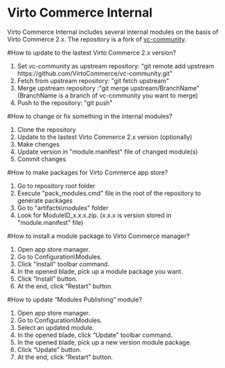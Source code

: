 Virto Commerce Internal
============
Virto Commerce Internal includes several internal modules on the basis of Virto Commerce 2.x. 
The repository is a fork of <a href="https://github.com/VirtoCommerce/vc-community">vc-community</a>.

#How to update to the lastest Virto Commerce 2.x version?
<ol>
<li>Set vc-community as upstream repository: "git remote add upstream https://github.com/VirtoCommerce/vc-community.git"</li>
<li>Fetch from upstream repository: "git fetch upstream"</li>
<li>Merge upstream repository :"git merge upstream/BranchName" (BranchName  is a branch of vc-community you want to merge)</li>
<li>Push to the repository: "git push"</li>
</ol>

#How to change or fix something in the internal modules?
<ol>
<li>Clone the repository</li>
<li>Update to the lastest Virto Commerce 2.x version (optionally)</li>
<li>Make chenges</li>
<li>Update version in "module.manifest" file of changed module(s)</li>
<li>Commit changes</li>
</ol>

#How to make packages for Virto Commerce app store?
<ol>
<li>Go to repository root folder</li>
<li>Execute "pack_modules.cmd" file in the root of the repository to generate packages</li>
<li>Go to "artifacts\modules" folder</li>
<li>Look for ModuleID_x.x.x.zip. (x.x.x is version stored in "module.manifest" file)</li>
</ol>

#How to install a module package to Virto Commerce manager?
<ol>
<li>Open app store manager.</li>
<li>Go to Configuration\Modules.</li>
<li>Click "Install" toolbar command.</li>
<li>In the opened blade, pick up a module package you want.</li>
<li>Click “Install” button.</li>
<li>At the end, click “Restart” button.</li>
</ol>

#How to update “Modules Publishing” module?
<ol>
<li>Open app store manager.</li>
<li>Go to Configuration\Modules.</li>
<li>Select an updated module.</li>
<li>In the opened blade, click “Update” toolbar command.</li>
<li>In the opened blade, pick up a new version module package.</li>
<li>Click “Update” button.</li>
<li>At the end, click “Restart” button.</li>
</ol>
